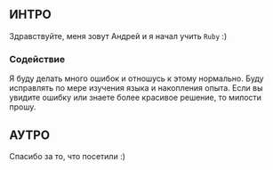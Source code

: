 ## ИНТРО
Здравствуйте, меня зовут Андрей и я начал учить ```Ruby``` :) 
### Содействие
Я буду делать много ошибок и отношусь к этому нормально.
Буду исправлять по мере изучения языка и накопления опыта.
Если вы увидите ошибку или знаете более красивое решение, то 
милости прошу.
## АУТРО
Спасибо за то, что посетили :)
<!---
cheraax/cheraax is a ✨ special ✨ repository because its `README.md` (this file) appears on your GitHub profile.
You can click the Preview link to take a look at your changes.
--->
